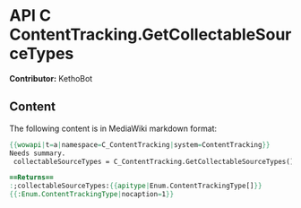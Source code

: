 # API C ContentTracking.GetCollectableSourceTypes

**Contributor:** KethoBot

## Content

The following content is in MediaWiki markdown format:

```mediawiki
{{wowapi|t=a|namespace=C_ContentTracking|system=ContentTracking}}
Needs summary.
 collectableSourceTypes = C_ContentTracking.GetCollectableSourceTypes()

==Returns==
:;collectableSourceTypes:{{apitype|Enum.ContentTrackingType[]}}
{{:Enum.ContentTrackingType|nocaption=1}}
```